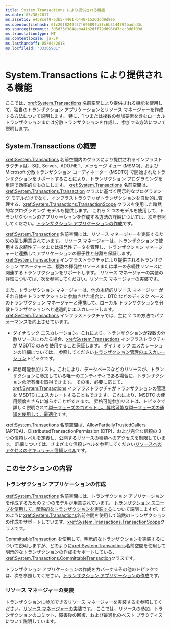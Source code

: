 ```yaml
---
title: System.Transactions により提供される機能
ms.date: 03/30/2017
ms.assetid: e458cef9-63b5-4401-b448-1536dcd9d9e5
ms.openlocfilehash: 6fc20f8249f37f69689fb3fc6b3144792badad3c
ms.sourcegitcommit: 3d5d33f384eeba41b2dff79d096f47ccc8d8f03d
ms.translationtype: MT
ms.contentlocale: ja-JP
ms.lasthandoff: 05/04/2018
ms.locfileid: "33365931"
---
```

# <a name="features-provided-by-systemtransactions"></a>System.Transactions により提供される機能
ここでは、<xref:System.Transactions> 名前空間により提供される機能を使用して、独自のトランザクション アプリケーションとリソース マネージャーを作成する方法について説明します。 特に、1 つまたは複数の参加要素を含むローカル トランザクションまたは分散トランザクションを作成し、参加する方法について説明します。  
  
## <a name="overview-of-systemtransactions"></a>System.Transactions の概要  
 <xref:System.Transactions> 名前空間内のクラスにより提供されるインフラストラクチャは、SQL Server、ADO.NET、メッセージ キュー (MSMQ)、および Microsoft 分散トランザクション コーディネーター (MSDTC) で開始されたトランザクションをサポートすることにより、トランザクション プログラミングを単純で効率的なものにします。 <xref:System.Transactions> 名前空間は、<xref:System.Transactions.Transaction> クラスに基づく明示的なプログラミング モデルだけでなく、インフラストラクチャがトランザクションを自動的に管理する、<xref:System.Transactions.TransactionScope> クラスを使用した暗黙的なプログラミング モデルも提供します。 これら 2 つのモデルを使用して、トランザクションのアプリケーションを作成する方法の詳細については、次を参照してください。[トランザクション アプリケーションの作成](../../../../docs/framework/data/transactions/writing-a-transactional-application.md)です。  
  
 <xref:System.Transactions> 名前空間には、リソース マネージャーを実装するための型も用意されています。 リソース マネージャーは、トランザクションで使用する永続性データまたは揮発性データを管理し、トランザクション マネージャーと連携してアプリケーションの原子性と分離を保証します。 <xref:System.Transactions> インフラストラクチャにより提供されるトランザクション マネージャーは、複数の揮発性リソースまたは単一の永続性リソースに関連するトランザクションをサポートします。 リソース マネージャーの実装の詳細については、次を参照してください。[リソース マネージャーの実装](../../../../docs/framework/data/transactions/implementing-a-resource-manager.md)です。  
  
 また、トランザクション マネージャーは、他の永続的リソース マネージャーがそれ自体をトランザクションに参加させた場合に、DTC などのディスク ベースのトランザクション マネージャーと連携して、ローカル トランザクションを分散トランザクションへと透過的にエスカレートします。 <xref:System.Transactions> インフラストラクチャでは、主に 2 つの方法でパフォーマンスを向上させています。  
  
-   ダイナミック エスカレーション。これにより、トランザクションが複数の分散リソースにわたる場合、<xref:System.Transactions> インフラストラクチャが MSDTC のみを使用すること保証します。 ダイナミック エスカレーションの詳細については、 参照してください[トランザクション管理のエスカレーション](../../../../docs/framework/data/transactions/transaction-management-escalation.md)トピックです。  
  
-   昇格可能参加リスト。これにより、データベースなどのリソースが、トランザクションに参加している唯一のエンティティである場合に、トランザクションの所有権を取得できます。 その後、必要に応じて、<xref:System.Transactions> インフラストラクチャがトランザクションの管理を MSDTC にエスカレートすることもできます。 これにより、MSDTC の使用頻度をさらに減らすことができます。 昇格可能参加リストは、トピックで詳しく説明されて[単一フェーズのコミットし、昇格可能な単一フェーズの通知を使用して、最適化](../../../../docs/framework/data/transactions/optimization-spc-and-promotable-spn.md)です。  
  
 <xref:System.Transactions> 名前空間は、AllowPartiallyTrustedCallers (APTCA)、DistributedTransactionPermission (DTP)、および完全な信頼の 3 つの信頼レベルを定義し、公開するリソースの種類へのアクセスを制限しています。 詳細については、さまざまな信頼レベルを参照してください[リソースへのアクセスのセキュリティ信頼レベル](../../../../docs/framework/data/transactions/security-trust-levels-in-accessing-resources.md)です。  
  
## <a name="in-this-section"></a>このセクションの内容  
  
### <a name="writing-a-transactional-application"></a>トランザクション アプリケーションの作成  
 <xref:System.Transactions> 名前空間には、トランザクション アプリケーションを作成するための 2 つのモデルが用意されています。 [トランザクション スコープを使用して、暗黙的なトランザクションを実装する](../../../../docs/framework/data/transactions/implementing-an-implicit-transaction-using-transaction-scope.md)について説明しますが、どのように<xref:System.Transactions>名前空間を使用して暗黙のトランザクションの作成をサポートしています、<xref:System.Transactions.TransactionScope>クラスです。  
  
 [CommittableTransaction を使用して、明示的なトランザクションを実装する](../../../../docs/framework/data/transactions/implementing-an-explicit-transaction-using-committabletransaction.md)について説明しますが、どのように<xref:System.Transactions>名前空間を使用して明示的なトランザクションの作成をサポートしている、<xref:System.Transactions.CommittableTransaction>クラスです。  
  
 トランザクション アプリケーションの作成をカバーするその他のトピックでは、次を参照してください。[トランザクション アプリケーションの作成](../../../../docs/framework/data/transactions/writing-a-transactional-application.md)です。  
  
### <a name="implementing-a-resource-manager"></a>リソース マネージャーの実装  
 トランザクションに参加できるリソース マネージャーを実装するを参照してください。[リソース マネージャーの実装](../../../../docs/framework/data/transactions/implementing-a-resource-manager.md)です。 ここでは、リソースの参加、トランザクションのコミット、障害後の回復、および最適化のベスト プラクティスについて説明しています。
